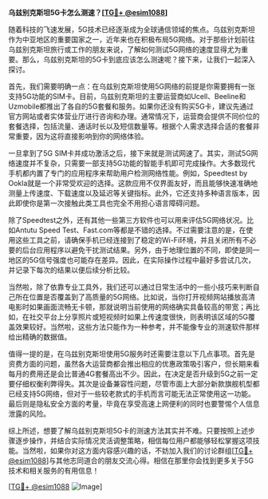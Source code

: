 **乌兹别克斯坦5G卡怎么测速？[[TG💪+ @esim1088](https://t.me/s/esim1088)]**

随着科技的飞速发展，5G技术已经逐渐成为全球通信领域的焦点。乌兹别克斯坦作为中亚地区的重要国家之一，近年来也在积极布局5G网络。对于那些计划前往乌兹别克斯坦旅行或工作的朋友来说，了解如何测试5G网络的速度显得尤为重要。那么，乌兹别克斯坦的5G卡到底应该怎么测速呢？接下来，让我们一起深入探讨。

首先，我们需要明确一点：在乌兹别克斯坦使用5G网络的前提是你需要拥有一张支持5G功能的SIM卡。目前，乌兹别克斯坦的主要运营商如Ucell、Beeline和Uzmobile都推出了各自的5G套餐和服务。如果你还没有购买5G卡，建议先通过官方网站或者实体营业厅进行咨询和办理。通常情况下，运营商会提供不同价位的套餐选择，包括流量、通话时长以及短信数量等。根据个人需求选择合适的套餐非常重要，因为这将直接影响到你的网络体验。

一旦拿到了5G SIM卡并成功激活之后，接下来就是测试网速了。其实，测试5G网络速度并不复杂，只需要一部支持5G功能的智能手机即可完成操作。大多数现代手机都内置了专门的应用程序来帮助用户检测网络性能。例如，Speedtest by Ookla就是一个非常受欢迎的选择。这款应用不仅界面友好，而且能够快速准确地测量上传速度、下载速度以及延迟等关键指标。此外，它还支持多种语言版本，因此即使你是第一次接触此类工具也完全不用担心语言障碍问题。

除了Speedtest之外，还有其他一些第三方软件也可以用来评估5G网络状况。比如Antutu Speed Test、Fast.com等都是不错的选择。不过需要注意的是，在使用这些工具之前，请确保手机已经连接到了稳定的Wi-Fi环境，并且关闭所有不必要的后台应用程序以避免干扰测试结果。另外，由于地理位置的不同，即使是同一地区的5G信号强度也可能存在差异。因此，在实际操作过程中最好多尝试几次，并记录下每次的结果以便后续分析比较。

当然啦，除了依靠专业工具外，我们还可以通过日常生活中的一些小技巧来判断自己所在位置是否覆盖到了高质量的5G网络。比如说，当你打开视频网站播放高清电影时如果画面流畅无卡顿，那就说明当前使用的网络确实具备较高的带宽；再比如，在社交平台上分享照片或短视频时如果上传速度很快，则表明该区域的5G覆盖效果较好。当然啦，这些方法只能作为一种参考，并不能像专业的测速软件那样给出精确的数据值。

值得一提的是，在乌兹别克斯坦使用5G服务时还需要注意以下几点事项。首先是资费方面的问题，虽然各大运营商都会推出相应的优惠政策吸引客户，但长期来看每月的费用还是会比普通4G套餐高出不少。因此，在决定是否升级到5G之前一定要仔细权衡利弊得失。其次是设备兼容性问题，尽管市面上大部分新款旗舰机型都已经支持5G网络，但对于一些较老款式的手机而言可能无法正常使用这一功能。最后则是隐私安全方面的考量，毕竟在享受高速上网便利的同时也要警惕个人信息泄露的风险。

综上所述，想要了解乌兹别克斯坦5G卡的测速方法其实并不难。只要按照上述步骤逐步操作，并结合实际情况灵活调整策略，相信每位用户都能够轻松掌握这项技能。当然啦，如果你对这方面内容感兴趣的话，不妨加入我们的讨论群组[[TG💪+ @esim1088](https://t.me/s/esim1088)]与其他志同道合的朋友交流心得。相信在那里你会找到更多关于5G技术和相关服务的有用信息！

[[TG💪+ @esim1088](https://t.me/s/esim1088) ![Image](https://i.postimg.cc/4NQfJmqS/Snipaste-2025-05-13-00-14-12.png)]
